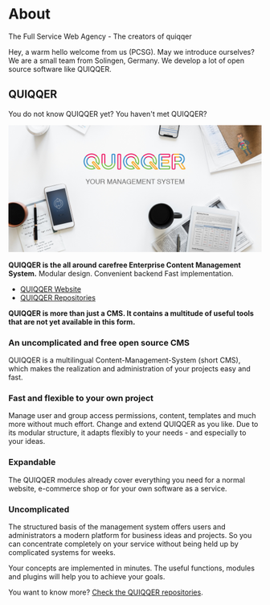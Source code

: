 About
======

The Full Service Web Agency - The creators of quiqqer

Hey, a warm hello welcome from us (PCSG). May we introduce ourselves? We are a small team from Solingen, Germany. 
We develop a lot of open source software like QUIQQER.

QUIQQER
------

You do not know QUIQQER yet? You haven't met QUIQQER?

![](https://github.com/QUIQQER/QUIQQER/raw/master/bin/images/Readme.png)

**QUIQQER is the all around carefree Enterprise Content Management System.**
Modular design. Convenient backend  Fast implementation.

- [QUIQQER Website](https://www.quiqqer.com)
- [QUIQQER Repositories](https://github.com/QUIQQER)

**QUIQQER is more than just a CMS. It contains a multitude of useful tools that are not yet available in this form.**

### An uncomplicated and free open source CMS

QUIQQER is a multilingual Content-Management-System (short CMS), which makes the realization and administration of your projects easy and fast.

### Fast and flexible to your own project

Manage user and group access permissions, content, templates and much more without much effort. Change and extend QUIQQER as you like. Due to its modular structure, it adapts flexibly to your needs - and especially to your ideas.

### Expandable

The QUIQQER modules already cover everything you need for a normal website, e-commerce shop or for your own software as a service.

### Uncomplicated

The structured basis of the management system offers users and administrators a modern platform for business ideas and projects. So you can concentrate completely on your service without being held up by complicated systems for weeks.

Your concepts are implemented in minutes. The useful functions, modules and plugins will help you to achieve your goals.

You want to know more? [Check the QUIQQER repositories](https://github.com/QUIQQER).
